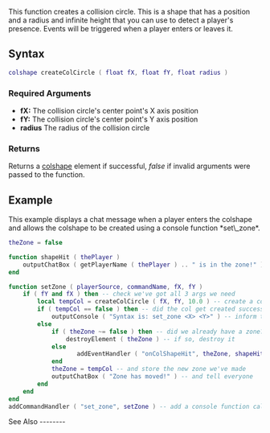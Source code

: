 This function creates a collision circle. This is a shape that has a position and a radius and infinite height that you can use to detect a player's presence. Events will be triggered when a player enters or leaves it.

Syntax
------

``` lua
colshape createColCircle ( float fX, float fY, float radius )             
```

### Required Arguments

-   **fX:** The collision circle's center point's X axis position
-   **fY:** The collision circle's center point's Y axis position
-   **radius** The radius of the collision circle

### Returns

Returns a [colshape](/colshape.md "wikilink") element if successful, *false* if invalid arguments were passed to the function.

Example
-------

<section name="Server" class="server" show="true">
This example displays a chat message when a player enters the colshape and allows the colshape to be created using a console function *set\_zone*.

``` lua
theZone = false

function shapeHit ( thePlayer ) 
    outputChatBox ( getPlayerName ( thePlayer ) .. " is in the zone!" ) -- display a message in everyone's chat box
end

function setZone ( playerSource, commandName, fX, fY )
    if ( fY and fX ) then -- check we've got all 3 args we need
        local tempCol = createColCircle ( fX, fY, 10.0 ) -- create a col
        if ( tempCol == false ) then -- did the col get created successfully?
            outputConsole ( "Syntax is: set_zone <X> <Y>" ) -- inform the user what the valid syntax is
        else
            if ( theZone ~= false ) then -- did we already have a zone?
                destroyElement ( theZone ) -- if so, destroy it
            else
                   addEventHandler ( "onColShapeHit", theZone, shapeHit ) -- add a handler for the onColShapeHit event
            end
            theZone = tempCol -- and store the new zone we've made
            outputChatBox ( "Zone has moved!" ) -- and tell everyone
        end
    end
end
addCommandHandler ( "set_zone", setZone ) -- add a console function called set_zone that will trigger the function setZone
```

</section>
See Also
--------

